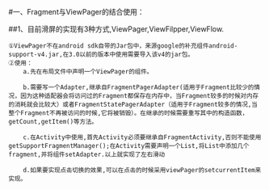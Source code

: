 #一、Fragment与ViewPager的结合使用：

##1、目前滑屏的实现有3种方式,ViewPager,ViewFilpper,ViewFlow.

	①ViewPager不在android sdk自带的Jar包中，来源google的补充组件android-support-v4.jar,在3.0以前的版本中使用需要导入该v4的jar包。	
	②使用：
		a.先在布局文件中声明一个ViewPager的组件。

		b.需要写一个Adapter,继承自FragmentPagerAdapter(适用于Fragment比较少的情况，因为这种适配器会将访问过的Fragment都保存在内存中，当Fragment较多的时候对内存的消耗就会比较大）或者FragmentStatePagerAdapter（适用于Fragment较多的情况,当整个Fragment不再被访问的时候,它将被销毁）。在继承的时候需要重写其中的构造函数，getCount,getItem()等方法。

		c.在Activity中使用,首先Activity必须要继承自FragmentActivity,否则不能使用getSupportFragmentManager();在Activity需要声明一个List,将List中添加几个fragment,并将组件setAdapter.以上就实现了左右滑动

		d.如果要实现点击切换的效果,可以在点击的时候采用viewPager的setcurrentItem来实现。

		

		

		

	